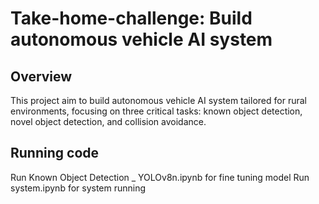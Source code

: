 # Take-home-challenge: Build autonomous vehicle AI system

## Overview
This project aim to build autonomous vehicle AI system tailored for rural environments, focusing on three critical tasks: known object detection, novel object detection, and collision avoidance.

## Running code

Run Known Object Detection _ YOLOv8n.ipynb for fine tuning model
Run system.ipynb for system running
